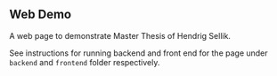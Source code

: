 ## Web Demo

A web page to demonstrate Master Thesis of Hendrig Sellik.  
  
See instructions for running backend and front end for the 
page under `backend` and `frontend` folder respectively.